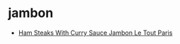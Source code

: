 # jambon

 * [Ham Steaks With Curry Sauce Jambon Le Tout Paris](../index/h/ham-steaks-with-curry-sauce-jambon-le-tout-paris.json)
